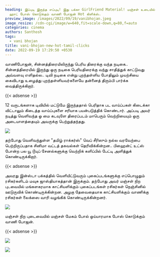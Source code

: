 ```yaml
---
heading: இப்புடி இருந்த எப்புடி! இது பக்கா GirlFriend Material! மஞ்சள் உடையில்
  ஹாட் போஸ் கொடுக்கும் வாணி போஜன் Hot கிளிக்ஸ்.
preview_image: /images/2022/09/19/vanibhojan.jpeg
image_resize: /cdn-cgi/image/w=640,fit=scale-down,q=80,f=auto
categories: cinema
authors: Santhosh
tags:
  - vani bhojan
title: vani-bhojan-new-hot-tamil-clicks
date: 2022-09-19 17:29:50 +0530
---
```


வாணிபோஜன், சின்னத்திரையிலிருந்து பெரிய திரைக்கு வந்த நடிகை.. சின்னத்திரையில் இருந்து ஒரு நடிகை பெரியதிரைக்கு வந்து சாதித்துக் காட்டுவது அவ்வளவு எளிதல்ல.. டிவி நடிகை என்று புறந்தள்ளிய போதிலும் முயற்சியை கைவிடாது உழைத்து புறந்தள்ளியவர்களையே தன்னைத் திரும்பி பார்க்க வைத்திருக்கிறார். 

{{< adsense >}}


12 வருடங்களாக டிவியில் மட்டுமே இருந்ததால் பெரிதாக பட வாய்ப்பகள் கிடைக்கா விட்டாலும் கிடைத்த வாய்ப்புகளை சரியாக பயன்படுத்திக் கொண்டார். அப்படி அவர் நடித்து வெளிவந்த ஓ மை கடவுளே திரைப்படம் மாபெரும் வெற்றியையும் ஒரு அடையாளத்தையும் அவருக்கு பெற்றுத்தந்தது. 


![](/images/2022/09/19/vani-bhojan-new-hot-tamil-clicks2.jpeg)

தற்போது வெளிவந்துள்ள "தமிழ் ராக்கர்ஸ்" வெப் சீரிஸும் நல்ல வரவேற்பை பெற்றிருப்பதாக சினிமா வட்டத் தகவல்கள் தெரிவிக்கின்றன.. பிஹைன்ட் உட்ஸ் போன்ற பல யூ டூயுப் சேனல்களுக்கு வெற்றிக் களிப்பில் பேட்டி அளித்துக் கொண்டிருக்கிறார். 

{{< adsense >}}


அவரது இன்ஸ்டா பக்கத்தில் வெளியிட்டுவரும் புகைப்படங்களுக்கு எப்பொழுதும் ரசிகர்களிடம் மவுசு ஜாஸ்தியாகத்தான் இருக்கும். தற்போது அவர் மஞ்சள் நிற புடவையில் மங்களகரமாக காட்சியளிக்கும் புகைப்படங்கள் ரசிகர்கள் நெஞ்சினில் ஊடுருவிக் கொண்டிருக்கின்றன.‌ அழகு தேவைதையாக காட்சியளிக்கும் வாணிக்கு ரசிகர்கள் லைக்ஸை வாரி வழங்கிக் கொண்டிருக்கின்றனர்.

![](/images/2022/09/19/vani-bhojan-new-hot-tamil-clicks.jpeg)

மஞ்சள் நிற புடைவையில் மஞ்சள் மேகம் போல் ஒய்யாரமாக போஸ் கொடுக்கும் வாணி போஜன்.

{{< adsense >}}

![](/images/2022/09/19/vani-bhojan-new-hot-tamil-clicks4.jpeg)

![](/images/2022/09/19/vani-bhojan-new-hot-tamil-clicks6.jpeg)